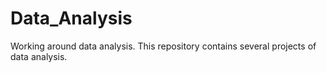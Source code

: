 # Data_Analysis

Working around data analysis. This repository contains several projects of data analysis. 
